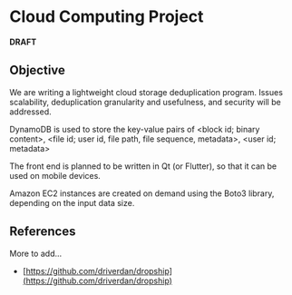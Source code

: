 # Cloud Computing Project
**DRAFT**

<!--## Group members-->

## Objective
We are writing a lightweight cloud storage deduplication program. Issues scalability, deduplication granularity and usefulness, and security will be addressed.

DynamoDB is used to store the key-value pairs of <block id; binary content>, <file id; user id, file path, file sequence, metadata>, <user id; metadata> 

The front end is planned to be written in Qt (or Flutter), so that it can be used on mobile devices.

Amazon EC2 instances are created on demand using the Boto3 library, depending on the input data size.

## References
More to add...
* [https://github.com/driverdan/dropship](https://github.com/driverdan/dropship)

<!-- Grid computing: needs to stop other instances once the solution is found. -->

